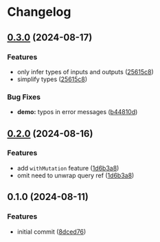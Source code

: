 # Changelog

## [0.3.0](https://github.com/k3nsei/ngx-signal-store-query/compare/v0.2.0...v0.3.0) (2024-08-17)

### Features

- only infer types of inputs and outputs ([25615c8](https://github.com/k3nsei/ngx-signal-store-query/commit/25615c87f2e42c22f2759b814dd70412a55b77a0))
- simplify types ([25615c8](https://github.com/k3nsei/ngx-signal-store-query/commit/25615c87f2e42c22f2759b814dd70412a55b77a0))

### Bug Fixes

- **demo:** typos in error messages ([b44810d](https://github.com/k3nsei/ngx-signal-store-query/commit/b44810da6392f81e1c682f02179ab7cd45b7ff3d))

## [0.2.0](https://github.com/k3nsei/ngx-signal-store-query/compare/v0.1.0...v0.2.0) (2024-08-16)

### Features

- add `withMutation` feature ([1d6b3a8](https://github.com/k3nsei/ngx-signal-store-query/commit/1d6b3a889b2b139d61e9393786c6230577980b35))
- omit need to unwrap query ref ([1d6b3a8](https://github.com/k3nsei/ngx-signal-store-query/commit/1d6b3a889b2b139d61e9393786c6230577980b35))

## 0.1.0 (2024-08-11)

### Features

- initial commit ([8dced76](https://github.com/k3nsei/ngx-signal-store-query/commit/8dced765f84ab79978541b3e46988e98b4199683))
